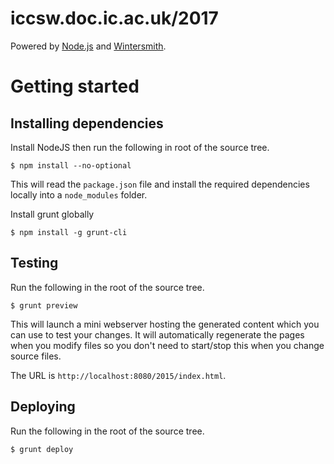 # iccsw.doc.ic.ac.uk/2017

Powered by [Node.js](http://nodejs.org/) and
[Wintersmith](http://jnordberg.github.com/wintersmith/).

# Getting started

## Installing dependencies

Install NodeJS then run the following in root of the source tree.

```
$ npm install --no-optional
```
This will read the ``package.json`` file and install the required
dependencies locally into a ``node_modules`` folder.

Install grunt globally
```
$ npm install -g grunt-cli
```

## Testing

Run the following in the root of the source tree.

```
$ grunt preview
```

This will launch a mini webserver hosting the generated content which you can
use to test your changes. It will automatically regenerate the pages when you
modify files so you don't need to start/stop this when you change source files.

The URL is ``http://localhost:8080/2015/index.html``.

## Deploying

Run the following in the root of the source tree.

```
$ grunt deploy
```
